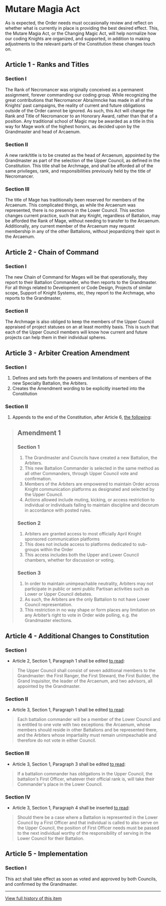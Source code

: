 [Bill number: 7-101]: #
[Author: Grandmaster Gryph667]: #
[Proposed Date: 4/26/2019]: #
[Passed Date: 5/12/2019]: #

# Mutare Magia Act
As is expected, the Order needs must occasionally review and reflect on whether what is currently in place is providing the best desired effect. This, the Mutare Magia Act, or the Changing Magic Act, will help normalize how our coding Knights are organized, and supported, in addition to making adjustments to the relevant parts of the Constitution these changes touch on.

## Article 1 - Ranks and Titles

### Section I
The Rank of Necromancer was originally conceived as a permanent assignment, forever commanding our coding group. While recognizing the great contributions that Necromancer Abra/mncke has made in all of the Knights’ past campaigns, the reality of current and future obligations outside of the Order cannot be ignored. As such, this Act will change the Rank and Title of Necromancer to an Honorary Award, rather than that of a position. Any traditional school of Magic may be awarded as a title in this way for Mage work of the highest honors, as decided upon by the Grandmaster and head of Arcaenum.

### Section II
A new rank/title is to be created as the head of Arcaenum, appointed by the Grandmaster as part of the selection of the Upper Council, as defined in the Constitution. This title shall be Archmage, and shall be afforded all of the same privileges, rank, and responsibilities previously held by the title of Necromancer.

### Section III
The title of Mage has traditionally been reserved for members of the Arcaenum. This complicated things, as while the Arcaenum was represented, there is no presence in the Lower Council. This section changes current practice, such that any Knight, regardless of Battalion, may be afforded the Rank of Mage, without needing to transfer to the Arcaenum. Additionally, any current member of the Arcaenum may request membership in any of the other Battalions, without jeopardizing their spot in the Arcaenum.

## Article 2 - Chain of Command

### Section I
The new Chain of Command for Mages will be that operationally, they report to their Battalion Commander, who then reports to the Grandmaster. For all things related to Development or Code Design, Projects of similar scope, Support of Knight Systems, etc, they report to the Archmage, who reports to the Grandmaster.

### Section II
The Archmage is also obliged to keep the members of the Upper Council appraised of project statuses on an at least monthly basis. This is such that each of the Upper Council members will know how current and future projects can help them in their individual spheres.

## Article 3 - Arbiter Creation Amendment

### Section I
1. Defines and sets forth the powers and limitations of members of the new Specialty Battalion, the Arbiters.
2. Creates the Amendment wording to be explicitly inserted into the Constitution

### Section II
1. Appends to the end of the Constitution, after Article 6, [the following](/Statutes/Constitution.md#amendment-1):

> ## Amendment 1
>
> ### Section 1
> 1. The Grandmaster and Councils have created a new Battalion, the Arbiters.
> 2. This new Battalion Commander is selected in the same method as all other Commanders, through Upper Council vote and confirmation.
> 3. Members of the Arbiters are empowered to maintain Order across Knight communication platforms as designated and selected by the Upper Council.
> 4. Actions allowed include muting, kicking, or access restriction to individual or individuals failing to maintain discipline and decorum in accordance with posted rules.
>
> ### Section 2
> 1. Arbiters are granted access to most officially April Knight sponsored communication platforms
> 2. This does not include access to platforms dedicated to sub-groups within the Order
> 3. This access includes both the Upper and Lower Council chambers, whether for discussion or voting.
>
> ### Section 3
> 1. In order to maintain unimpeachable neutrality, Arbiters may not participate in public or semi public Partisan activities such as Lower or Upper Council debates.
> 2. As such, the Arbiters are the only Battalion to not have Lower Council representation.
> 3. This restriction in no way shape or form places any limitation on any Arbiter’s right to vote in Order wide polling, e.g. the Grandmaster elections.

## Article 4 - Additional Changes to Constitution

### Section I
* Article 2, Section 1, Paragraph 1 shall be edited [to read](/Statutes/Constitution.md#section-1-1):
> The Upper Council shall consist of seven additional members to the Grandmaster: the First Ranger, the First Steward, the First Builder, the Grand Inquisitor, the leader of the Arcaenum, and two advisors, all appointed by the Grandmaster.

### Section II
* Article 3, Section 1, Paragraph 1 shall be edited [to read](/Statutes/Constitution.md#section-1-2):
> Each battalion commander will be a member of the Lower Council and is entitled to one vote with two exceptions: the Arcaenum, whose members should reside in other Battalions and be represented there, and the Arbiters whose impartiality must remain unimpeachable and therefore do not vote in either Council.

### Section III
* Article 3, Section 1, Paragraph 3 shall be edited [to read](/Statutes/Constitution.md#section-1-2):
> If a battalion commander has obligations in the Upper Council, the battalion's First Officer, whatever their official rank is, will take their Commander's place in the Lower Council.

### Section IV
* Article 3, Section 1, Paragraph 4 shall be inserted [to read](/Statutes/Constitution.md#section-1-2):
> Should there be a case where a Battalion is represented in the Lower Council by a First Officer and that individual is called to also serve on the Upper Council, the position of First Officer needs must be passed to the next individual worthy of the responsibility of serving in the Lower Council for their Battalion.

## Article 5 - Implementation

### Section I
This act shall take effect as soon as voted and approved by both Councils, and confirmed by the Grandmaster.

---
[View full history of this item](https://github.com/Szeraax/Legislature/commits/main/Laws/7-101%20Mutare%20Magia%20Act.md)
